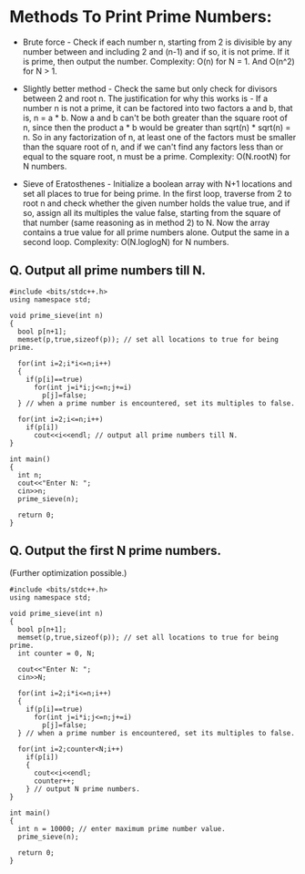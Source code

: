 # Methods To Print Prime Numbers:

* Brute force - Check if each number n, starting from 2 is divisible by any number between and including 2 and (n-1) and if so, it is not prime. If it is prime, then output the number.
Complexity: O(n) for N = 1. And O(n^2) for N > 1.

* Slightly better method - Check the same but only check for divisors between 2 and root n. The justification for why this works is - If a number n is not a prime, it can be factored into two factors a and b, that is, n = a * b. Now a and b can't be both greater than the square root of n, since then the product a * b would be greater than sqrt(n) * sqrt(n) = n. So in any factorization of n, at least one of the factors must be smaller than the square root of n, and if we can't find any factors less than or equal to the square root, n must be a prime.
Complexity: O(N.rootN) for N numbers.

* Sieve of Eratosthenes - Initialize a boolean array with N+1 locations and set all places to true for being prime. In the first loop, traverse from 2 to root n and check whether the given number holds the value true, and if so, assign all its multiples the value false, starting from the square of that number (same reasoning as in method 2) to N. Now the array contains a true value for all prime numbers alone. Output the same in a second loop.
Complexity: O(N.loglogN) for N numbers.

## Q. Output all prime numbers till N.

```
#include <bits/stdc++.h> 
using namespace std;

void prime_sieve(int n)
{
  bool p[n+1];
  memset(p,true,sizeof(p)); // set all locations to true for being prime.

  for(int i=2;i*i<=n;i++)
  {
    if(p[i]==true)
      for(int j=i*i;j<=n;j+=i)
        p[j]=false;
  } // when a prime number is encountered, set its multiples to false.
  
  for(int i=2;i<=n;i++)
    if(p[i])
      cout<<i<<endl; // output all prime numbers till N.
}

int main() 
{
  int n;
  cout<<"Enter N: ";
  cin>>n;
  prime_sieve(n);

  return 0;
}
```
## Q. Output the first N prime numbers. 

(Further optimization possible.)

```
#include <bits/stdc++.h> 
using namespace std;

void prime_sieve(int n)
{
  bool p[n+1];
  memset(p,true,sizeof(p)); // set all locations to true for being prime.
  int counter = 0, N;

  cout<<"Enter N: ";
  cin>>N;

  for(int i=2;i*i<=n;i++)
  {
    if(p[i]==true)
      for(int j=i*i;j<=n;j+=i)
        p[j]=false;
  } // when a prime number is encountered, set its multiples to false.
  
  for(int i=2;counter<N;i++)
    if(p[i])
    {
      cout<<i<<endl;
      counter++;
    } // output N prime numbers.
}

int main() 
{  
  int n = 10000; // enter maximum prime number value.
  prime_sieve(n);

  return 0;
}
```

